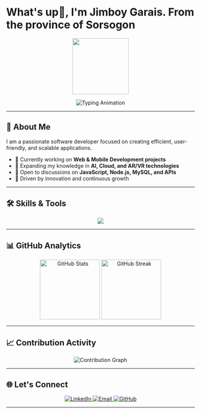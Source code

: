 #   What's up👋, I'm Jimboy Garais. From the province of Sorsogon 

<div align="center">
  <img height="150" src="https://media.giphy.com/media/M9gbBd9nbDrOTu1Mqx/giphy.gif"  />
</div>

<p align="center">
  <img src="https://readme-typing-svg.herokuapp.com?font=Fira+Code&weight=500&size=20&pause=1000&color=0AB6F7&center=true&vCenter=true&random=false&width=520&lines=Future+Software+Developer;Na+Walang+Ginagawa;Tech+Explorer;Building+Innovative+Solutions;Always+Learning+New+Things" alt="Typing Animation" />
</p>


---

## 💼 About Me
I am a passionate software developer focused on creating efficient, user-friendly, and scalable applications.  
- 🔭 Currently working on **Web & Mobile Development projects**  
- 🌱 Expanding my knowledge in **AI, Cloud, and AR/VR technologies**  
- 💬 Open to discussions on **JavaScript, Node.js, MySQL, and APIs**  
- 🎯 Driven by innovation and continuous growth  

---

## 🛠️ Skills & Tools
<p align="center">
  <img src="https://skillicons.dev/icons?i=js,nodejs,react,mysql,html,css,android,apple,git,github" />
</p>

---

## 📊 GitHub Analytics
<p align="center">
  <img src="https://github-readme-stats.vercel.app/api?username=jimboiiii&show_icons=true&theme=transparent&hide_border=true&title_color=0AB6F7&icon_color=0AB6F7" alt="GitHub Stats" height="160" />
  <img src="https://github-readme-streak-stats.herokuapp.com/?user=jimboiiii&theme=transparent&hide_border=true&ring=0AB6F7&fire=0AB6F7&currStreakLabel=0AB6F7" alt="GitHub Streak" height="160"/>
</p>

---

## 📈 Contribution Activity
<p align="center">
  <img src="https://github-profile-summary-cards.vercel.app/api/cards/profile-details?username=jimboiiii&theme=github_dark" alt="Contribution Graph"/>
</p>


---

## 🌐 Let's Connect
<p align="center">
  <a href="https://www.linkedin.com/in/YOUR-LINKEDIN" target="_blank">
    <img src="https://img.shields.io/badge/LinkedIn-0A66C2?style=for-the-badge&logo=linkedin&logoColor=white" alt="LinkedIn"/>
  </a>
  <a href="mailto:your-email@gmail.com">
    <img src="https://img.shields.io/badge/Email-D14836?style=for-the-badge&logo=gmail&logoColor=white" alt="Email"/>
  </a>
  <a href="https://github.com/jimboiiii">
    <img src="https://img.shields.io/badge/GitHub-171515?style=for-the-badge&logo=github&logoColor=white" alt="GitHub"/>
  </a>
</p>

---
